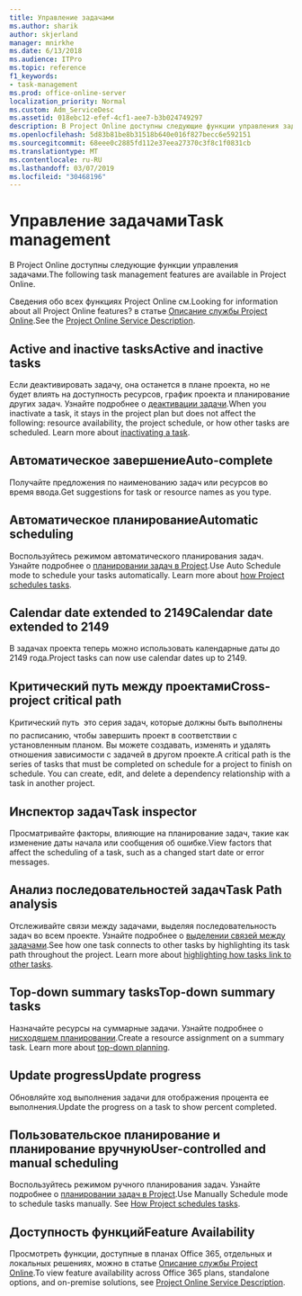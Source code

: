 ```yaml
---
title: Управление задачами
ms.author: sharik
author: skjerland
manager: mnirkhe
ms.date: 6/13/2018
ms.audience: ITPro
ms.topic: reference
f1_keywords:
- task-management
ms.prod: office-online-server
localization_priority: Normal
ms.custom: Adm_ServiceDesc
ms.assetid: 018ebc12-efef-4cf1-aee7-b3b024749297
description: В Project Online доступны следующие функции управления задачами.
ms.openlocfilehash: 5d83b81be8b31518b640e016f827becc6e592151
ms.sourcegitcommit: 68eee0c2885fd112e37eea27370c3f8c1f0831cb
ms.translationtype: MT
ms.contentlocale: ru-RU
ms.lasthandoff: 03/07/2019
ms.locfileid: "30468196"
---
```

# <a name="task-management"></a><span data-ttu-id="9423e-103">Управление задачами</span><span class="sxs-lookup"><span data-stu-id="9423e-103">Task management</span></span>

<span data-ttu-id="9423e-104">В Project Online доступны следующие функции управления задачами.</span><span class="sxs-lookup"><span data-stu-id="9423e-104">The following task management features are available in Project Online.</span></span>
  
<span data-ttu-id="9423e-105">Сведения обо всех функциях Project Online см.</span><span class="sxs-lookup"><span data-stu-id="9423e-105">Looking for information about all Project Online features?</span></span> <span data-ttu-id="9423e-106">в статье [Описание службы Project Online](project-online-service-description.md).</span><span class="sxs-lookup"><span data-stu-id="9423e-106">See the [Project Online Service Description](project-online-service-description.md).</span></span>
  
## <a name="active-and-inactive-tasks"></a><span data-ttu-id="9423e-107">Active and inactive tasks</span><span class="sxs-lookup"><span data-stu-id="9423e-107">Active and inactive tasks</span></span>
<span data-ttu-id="9423e-108"><a name="bkmk_ActiveInactiveTasks"> </a></span><span class="sxs-lookup"><span data-stu-id="9423e-108"></span></span>

<span data-ttu-id="9423e-p102">Если деактивировать задачу, она останется в плане проекта, но не будет влиять на доступность ресурсов, график проекта и планирование других задач. Узнайте подробнее о [деактивации задачи](https://go.microsoft.com/fwlink/p/?LinkId=271335).</span><span class="sxs-lookup"><span data-stu-id="9423e-p102">When you inactivate a task, it stays in the project plan but does not affect the following: resource availability, the project schedule, or how other tasks are scheduled. Learn more about [inactivating a task](https://go.microsoft.com/fwlink/p/?LinkId=271335).</span></span>
  
## <a name="auto-complete"></a><span data-ttu-id="9423e-111">Автоматическое завершение</span><span class="sxs-lookup"><span data-stu-id="9423e-111">Auto-complete</span></span>
<span data-ttu-id="9423e-112"><a name="bkmk_AutoComplete"> </a></span><span class="sxs-lookup"><span data-stu-id="9423e-112"></span></span>

<span data-ttu-id="9423e-113">Получайте предложения по наименованию задач или ресурсов во время ввода.</span><span class="sxs-lookup"><span data-stu-id="9423e-113">Get suggestions for task or resource names as you type.</span></span> 
  
## <a name="automatic-scheduling"></a><span data-ttu-id="9423e-114">Автоматическое планирование</span><span class="sxs-lookup"><span data-stu-id="9423e-114">Automatic scheduling</span></span>
<span data-ttu-id="9423e-115"><a name="bkmk_AutomaticScheduling"> </a></span><span class="sxs-lookup"><span data-stu-id="9423e-115"></span></span>

<span data-ttu-id="9423e-p103">Воспользуйтесь режимом автоматического планирования задач. Узнайте подробнее о [планировании задач в Project](https://go.microsoft.com/fwlink/p/?LinkId=271331).</span><span class="sxs-lookup"><span data-stu-id="9423e-p103">Use Auto Schedule mode to schedule your tasks automatically. Learn more about [how Project schedules tasks](https://go.microsoft.com/fwlink/p/?LinkId=271331).</span></span> 
  
## <a name="calendar-date-extended-to-2149"></a><span data-ttu-id="9423e-118">Calendar date extended to 2149</span><span class="sxs-lookup"><span data-stu-id="9423e-118">Calendar date extended to 2149</span></span>
<span data-ttu-id="9423e-119"><a name="bkmk_Calendardatextended"> </a></span><span class="sxs-lookup"><span data-stu-id="9423e-119"></span></span>

<span data-ttu-id="9423e-120">В задачах проекта теперь можно использовать календарные даты до 2149 года.</span><span class="sxs-lookup"><span data-stu-id="9423e-120">Project tasks can now use calendar dates up to 2149.</span></span> 
  
## <a name="cross-project-critical-path"></a><span data-ttu-id="9423e-121">Критический путь между проектами</span><span class="sxs-lookup"><span data-stu-id="9423e-121">Cross-project critical path</span></span>
<span data-ttu-id="9423e-122"><a name="bkmk_Cross_projectcriticalpath"> </a></span><span class="sxs-lookup"><span data-stu-id="9423e-122"></span></span>

<span data-ttu-id="9423e-p104">Критический путь  это серия задач, которые должны быть выполнены по расписанию, чтобы завершить проект в соответствии с установленным планом. Вы можете создавать, изменять и удалять отношения зависимости с задачей в другом проекте.</span><span class="sxs-lookup"><span data-stu-id="9423e-p104">A critical path is the series of tasks that must be completed on schedule for a project to finish on schedule. You can create, edit, and delete a dependency relationship with a task in another project.</span></span> 
  
## <a name="task-inspector"></a><span data-ttu-id="9423e-125">Инспектор задач</span><span class="sxs-lookup"><span data-stu-id="9423e-125">Task inspector</span></span>
<span data-ttu-id="9423e-126"><a name="bkmk_Taskinspector"> </a></span><span class="sxs-lookup"><span data-stu-id="9423e-126"></span></span>

<span data-ttu-id="9423e-127">Просматривайте факторы, влияющие на планирование задач, такие как изменение даты начала или сообщения об ошибке.</span><span class="sxs-lookup"><span data-stu-id="9423e-127">View factors that affect the scheduling of a task, such as a changed start date or error messages.</span></span>
  
## <a name="task-path-analysis"></a><span data-ttu-id="9423e-128">Анализ последовательностей задач</span><span class="sxs-lookup"><span data-stu-id="9423e-128">Task Path analysis</span></span>
<span data-ttu-id="9423e-129"><a name="bkmk_TaskPath"> </a></span><span class="sxs-lookup"><span data-stu-id="9423e-129"></span></span>

<span data-ttu-id="9423e-p105">Отслеживайте связи между задачами, выделяя последовательность задач во всем проекте. Узнайте подробнее о [выделении связей между задачами](https://go.microsoft.com/fwlink/p/?LinkId=271345).</span><span class="sxs-lookup"><span data-stu-id="9423e-p105">See how one task connects to other tasks by highlighting its task path throughout the project. Learn more about [highlighting how tasks link to other tasks](https://go.microsoft.com/fwlink/p/?LinkId=271345).</span></span>
  
## <a name="top-down-summary-tasks"></a><span data-ttu-id="9423e-132">Top-down summary tasks</span><span class="sxs-lookup"><span data-stu-id="9423e-132">Top-down summary tasks</span></span>
<span data-ttu-id="9423e-133"><a name="bkmk_Topdownsummarytasks"> </a></span><span class="sxs-lookup"><span data-stu-id="9423e-133"></span></span>

<span data-ttu-id="9423e-p106">Назначайте ресурсы на суммарные задачи. Узнайте подробнее о [нисходящем планировании](https://go.microsoft.com/fwlink/p/?LinkId=271333).</span><span class="sxs-lookup"><span data-stu-id="9423e-p106">Create a resource assignment on a summary task. Learn more about [top-down planning](https://go.microsoft.com/fwlink/p/?LinkId=271333).</span></span>
  
## <a name="update-progress"></a><span data-ttu-id="9423e-136">Update progress</span><span class="sxs-lookup"><span data-stu-id="9423e-136">Update progress</span></span>
<span data-ttu-id="9423e-137"><a name="bkmk_Updateprogress"> </a></span><span class="sxs-lookup"><span data-stu-id="9423e-137"></span></span>

<span data-ttu-id="9423e-138">Обновляйте ход выполнения задачи для отображения процента ее выполнения.</span><span class="sxs-lookup"><span data-stu-id="9423e-138">Update the progress on a task to show percent completed.</span></span>
  
## <a name="user-controlled-and-manual-scheduling"></a><span data-ttu-id="9423e-139">Пользовательское планирование и планирование вручную</span><span class="sxs-lookup"><span data-stu-id="9423e-139">User-controlled and manual scheduling</span></span>
<span data-ttu-id="9423e-140"><a name="bkmk_User_controlledManualscheduling"> </a></span><span class="sxs-lookup"><span data-stu-id="9423e-140"></span></span>

<span data-ttu-id="9423e-p107">Воспользуйтесь режимом ручного планирования задач. Узнайте подробнее о [планировании задач в Project](https://go.microsoft.com/fwlink/p/?LinkId=271331).</span><span class="sxs-lookup"><span data-stu-id="9423e-p107">Use Manually Schedule mode to schedule tasks manually. See [How Project schedules tasks](https://go.microsoft.com/fwlink/p/?LinkId=271331).</span></span>
  
## <a name="feature-availability"></a><span data-ttu-id="9423e-143">Доступность функций</span><span class="sxs-lookup"><span data-stu-id="9423e-143">Feature Availability</span></span>
<span data-ttu-id="9423e-144"><a name="bkmk_User_controlledManualscheduling"> </a></span><span class="sxs-lookup"><span data-stu-id="9423e-144"></span></span>

<span data-ttu-id="9423e-145">Просмотреть функции, доступные в планах Office 365, отдельных и локальных решениях, можно в статье [Описание службы Project Online](project-online-service-description.md).</span><span class="sxs-lookup"><span data-stu-id="9423e-145">To view feature availability across Office 365 plans, standalone options, and on-premise solutions, see [Project Online Service Description](project-online-service-description.md).</span></span>
  


